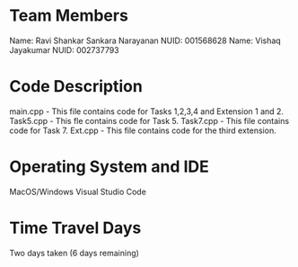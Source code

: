 # Team Members

Name: Ravi Shankar Sankara Narayanan
NUID: 001568628
Name: Vishaq Jayakumar
NUID: 002737793

# Code Description
 
main.cpp - This file contains code for Tasks 1,2,3,4 and Extension 1 and 2.
Task5.cpp - This fle contains code for Task 5.
Task7.cpp -  This file contains code for Task 7.
Ext.cpp - This file contains code for the third extension.

# Operating System and IDE

MacOS/Windows
Visual Studio Code

# Time Travel Days

Two days taken (6 days remaining)
